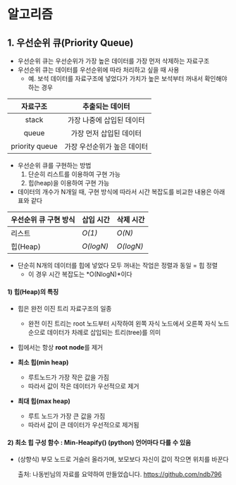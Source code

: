 # 알고리즘
## 1. 우선순위 큐(Priority Queue)
- 우선순위 큐는 우선순위가 가장 높은 데이터를 가장 먼저 삭제하는 자료구조
- 우선순위 큐는 데이터를 우선순위에 따라 처리하고 싶을 때 사용
	- 예. 보석 데이터를 자료구조에 넣었다가 가치가 높은 보석부터 꺼내서 확인해야 하는 경우

|  **자료구조**  |     **추출되는 데이터**     |
| :------------: | :-------------------------: |
|     stack      |  가장 나중에 삽입된 데이터  |
|     queue      |   가장 먼저 삽입된 데이터   |
| priority queue | 가장 우선순위가 높은 데이터 |

- 우선순위 큐를 구현하는 방법
  1) 단순히 리스트를 이용하여 구현 가능
  2) 힙(heap)을 이용하여 구현 가능
- 데이터의 개수가 N개일 때, 구현 방식에 따라서 시간 복잡도를 비교한 내용은 아래 표와 같다

| **우선순위 큐 구현 방식** | **삽입 시간** | **삭제 시간** |
| ------------------------- | ------------- | ------------- |
| 리스트                    | *O(1)*        | *O(N)*        |
| 힙(Heap)                  | *O(logN)*     | *O(logN)*     |

- 단순히 N개의 데이터를 힙에 넣었다 모두 꺼내는 작업은 정렬과 동일 = 힙 정렬
  - 이 경우 시간 복잡도는 *O(NlogN)*이다

#### 1) 힙(Heap)의 특징

- 힙은 완전 이진 트리 자료구조의 일종

  - 완전 이진 트리는 root 노드부터 시작하여 왼쪽 자식 노드에서 오른쪽 자식 노드 순으로 데이터가 차례로 삽입되는 트리(tree)를 의미

- 힙에서는 항상 **root node**를 제거

- **최소 힙(min heap)**

  - 루트노드가 가장 작은 값을 가짐
  - 따라서 값이 작은 데이터가 우선적으로 제거

- **최대 힙(max heap)**

  - 루트 노드가 가장 큰 값을 가짐
  - 따라서 값이 큰 데이터가 우선적으로 제거됨

#### 2) 최소 힙 구성 함수 : Min-Heapify() (python) 언어마다 다를 수 있음

- (상향식) 부모 노드로 거슬러 올라가며, 보모보다 자신이 값이 작으면 위치를 바꾼다

  

  

  

  

  출처: 나동빈님의 자료를 요약하여 만들었습니다. https://github.com/ndb796

  

  

  
